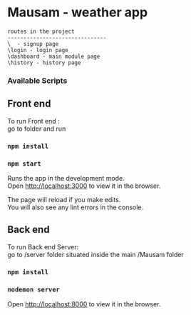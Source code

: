 
# Mausam - weather app

```
routes in the project
-------------------------------
\  - signup page
\login - login page
\dashboard - main module page
\history - history page
```

### Available Scripts

## Front end

To run Front end :<br/>
go to folder and run 


### `npm install`

### `npm start`

Runs the app in the development mode.<br />
Open [http://localhost:3000](http://localhost:3000) to view it in the browser.

The page will reload if you make edits.<br />
You will also see any lint errors in the console.

## Back end

To run Back end Server:<br/>
go to /server folder situated inside the main /Mausam folder

### `npm install`

### `nodemon server`

Open [http://localhost:8000](http://localhost:8000) to view it in the browser.

